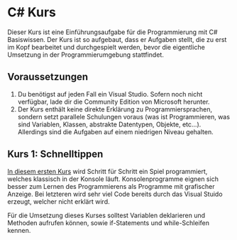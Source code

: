 # C# Kurs
Dieser Kurs ist eine Einführungsaufgabe für die Programmierung mit C# Basiswissen. Der Kurs ist 
so aufgebaut, dass er Aufgaben stellt, die zu erst im Kopf bearbeitet und durchgespielt werden, 
bevor die eigentliche Umsetzung in der Programmierumgebung stattfindet. 

## Voraussetzungen
1. Du benötigst auf jeden Fall ein Visual Studio. Sofern noch nicht verfügbar, lade dir die
Community Edition von Microsoft herunter.
2. Der Kurs enthält keine direkte Erklärung zu Programmiersprachen, sondern setzt parallele
Schulungen voraus (was ist Programmieren, was sind Variablen, Klassen, abstrakte Datentypen,
Objekte, etc...). Allerdings sind die Aufgaben auf einem niedrigen Niveau gehalten.

## Kurs 1: Schnelltippen
[In diesem ersten Kurs](kurs-1-schnelltippen.md) wird Schritt für Schritt ein Spiel
programmiert, welches klassisch in der Konsole läuft. Konsolenprogramme eignen sich besser 
zum Lernen des Programmierens als Programme mit grafischer Anzeige. Bei letzteren wird
sehr viel Code bereits durch das Visual Stuido erzeugt, welcher nicht erklärt wird.

Für die Umsetzung dieses Kurses solltest Variablen deklarieren und Methoden aufrufen
können, sowie if-Statements und while-Schleifen kennen.
